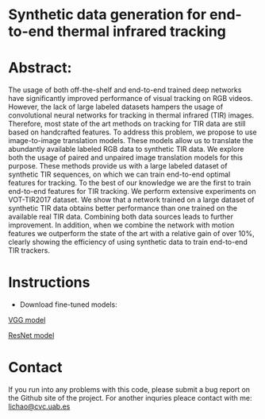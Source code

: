 # Synthetic data generation for end-to-end thermal infrared tracking

# Abstract: 
The usage of both off-the-shelf and end-to-end trained deep networks have significantly improved performance of visual tracking on RGB videos. However, the lack of large labeled datasets hampers the usage of convolutional neural networks for tracking in thermal infrared (TIR) images. Therefore, most state of the art methods on tracking for TIR data are still based on handcrafted features. To address this problem, we propose to use image-to-image translation models. These models allow us to translate the abundantly available labeled RGB data to synthetic TIR data. We explore both the usage of paired and unpaired image translation models for this purpose. These methods provide us with a large labeled dataset of synthetic TIR sequences, on which we can train end-to-end optimal features for tracking. To the best of our knowledge we are the first to train end-to-end features for TIR tracking.
We perform extensive experiments on VOT-TIR2017 dataset. We show that a network trained on a large dataset of synthetic TIR data obtains better performance than one trained on the available real TIR data. Combining both data sources leads to further improvement. In addition, when we combine the network with motion features we outperform the state of the art with a relative gain of over 10\%, clearly showing the efficiency of using synthetic data to train end-to-end TIR trackers.


# Instructions


- Download fine-tuned models:

[VGG model](https://drive.google.com/file/d/1J_jl6DMRL0f503TOwRKHOsNH6DnJYyqM/view?usp=sharing)

[ResNet model](https://drive.google.com/file/d/1gdcd1OSfz8LnOjea3AtYqp9UTtn61EST/view?usp=sharing)



# Contact
If you run into any problems with this code, please submit a bug report on the Github site of the project. For another inquries pleace contact with me: lichao@cvc.uab.es
